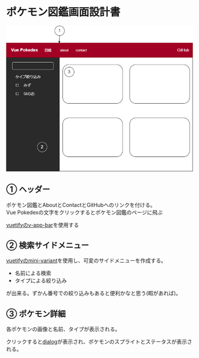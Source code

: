 # ポケモン図鑑画面設計書

![image](./pokedex.assets/design.drawio.png) 

## ① ヘッダー

ポケモン図鑑とAboutとContactとGitHubへのリンクを付ける。  
Vue Pokedexの文字をクリックするとポケモン図鑑のページに飛ぶ

[vuetifyのv-app-bar](https://vuetifyjs.com/ja/components/app-bars/)を使用する

## ② 検索サイドメニュー

[vuetifyのmini-variant](https://vuetifyjs.com/ja/components/navigation-drawers/#mini-variant)を使用し、可変のサイドメニューを作成する。

- 名前による検索
- タイプによる絞り込み

が出来る。ずかん番号での絞り込みもあると便利かなと思う(暇があれば)。

## ③ ポケモン詳細

各ポケモンの画像と名前、タイプが表示される。

クリックすると[dialog](https://vuetifyjs.com/ja/components/dialogs/)が表示され、ポケモンのスプライトとステータスが表示される。
